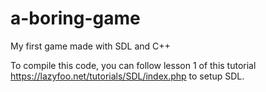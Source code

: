 # a-boring-game
My first game made with SDL and C++

To compile this code, you can follow lesson 1 of this tutorial https://lazyfoo.net/tutorials/SDL/index.php to setup SDL.
